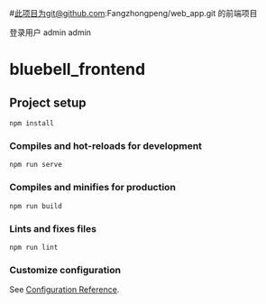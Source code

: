 #此项目为git@github.com:Fangzhongpeng/web_app.git 的前端项目

登录用户 admin admin

# bluebell_frontend

## Project setup

```
npm install
```

### Compiles and hot-reloads for development

```
npm run serve
```

### Compiles and minifies for production

```
npm run build
```

### Lints and fixes files

```
npm run lint
```

### Customize configuration

See [Configuration Reference](https://cli.vuejs.org/config/).
